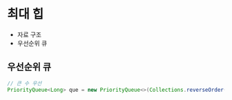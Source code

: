 # 최대 힙

- 자료 구조
- 우선순위 큐

## 우선순위 큐
```java
// 큰 수 우선
PriorityQueue<Long> que = new PriorityQueue<>(Collections.reverseOrder());
```